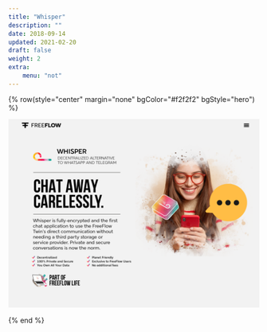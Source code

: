 ```yaml
---
title: "Whisper"
description: ""
date: 2018-09-14
updated: 2021-02-20
draft: false
weight: 2
extra:
    menu: "not"
---
```



{% row(style="center" margin="none" bgColor="#f2f2f2" bgStyle="hero") %}

![Whisper](Whisper.png#fill)

{% end %}